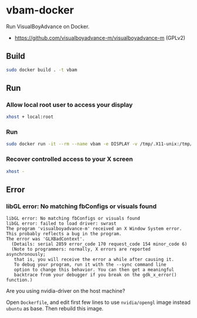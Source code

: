 # vbam-docker
Run VisualBoyAdvance on Docker.

- https://github.com/visualboyadvance-m/visualboyadvance-m (GPLv2)

## Build

```sh
sudo docker build . -t vbam
```


## Run

### Allow local root user to access your display
```sh
xhost + local:root
```

### Run
```sh
sudo docker run -it --rm --name vbam -e DISPLAY -v /tmp/.X11-unix:/tmp/.X11-unix vbam visualboyadvance-m
```

### Recover controlled access to your X screen
```sh
xhost -
```

## Error
### libGL error: No matching fbConfigs or visuals found
```
libGL error: No matching fbConfigs or visuals found
libGL error: failed to load driver: swrast
The program 'visualboyadvance-m' received an X Window System error.
This probably reflects a bug in the program.
The error was 'GLXBadContext'.
  (Details: serial 2859 error_code 170 request_code 154 minor_code 6)
  (Note to programmers: normally, X errors are reported asynchronously;
   that is, you will receive the error a while after causing it.
   To debug your program, run it with the --sync command line
   option to change this behavior. You can then get a meaningful
   backtrace from your debugger if you break on the gdk_x_error() function.)
```

Are you using nvidia-driver on the host machine?

Open `Dockerfile`, and edit first few lines to use `nvidia/opengl` image instead `ubuntu` as base.
Then rebuild this image.
